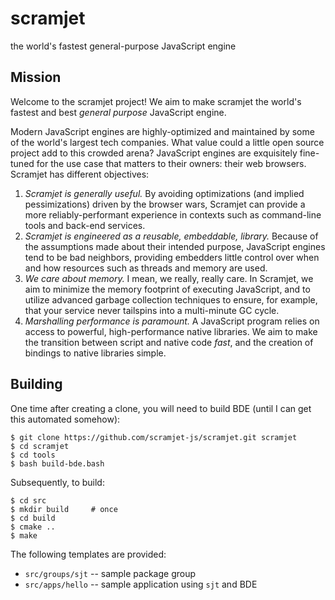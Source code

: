 # scramjet
the world's fastest general-purpose JavaScript engine

## Mission

Welcome to the scramjet project!  We aim to make scramjet the world's fastest
and best *general purpose* JavaScript engine.

Modern JavaScript engines are highly-optimized and maintained by some of the
world's largest tech companies.  What value could a little open source project
add to this crowded arena?  JavaScript engines are exquisitely fine-tuned for
the use case that matters to their owners: their web browsers.  Scramjet has
different objectives:

1. *Scramjet is generally useful.*  By avoiding optimizations (and implied
   pessimizations) driven by the browser wars, Scramjet can provide a more
   reliably-performant experience in contexts such as command-line tools and
   back-end services.
1. *Scramjet is engineered as a reusable, embeddable, library.*  Because of the
   assumptions made about their intended purpose, JavaScript engines tend to be
   bad neighbors, providing embedders little control over when and how
   resources such as threads and memory are used.
1. *We care about memory.*  I mean, we really, really care.  In Scramjet, we
   aim to minimize the memory footprint of executing JavaScript, and to utilize
   advanced garbage collection techniques to ensure, for example, that your
   service never tailspins into a multi-minute GC cycle.
1. *Marshalling performance is paramount.*  A JavaScript program relies on
   access to powerful, high-performance native libraries.  We aim to make the
   transition between script and native code *fast*, and the creation of
   bindings to native libraries simple.

## Building

One time after creating a clone, you will need to build BDE (until I can get
this automated somehow):

```
$ git clone https://github.com/scramjet-js/scramjet.git scramjet
$ cd scramjet
$ cd tools
$ bash build-bde.bash
```

Subsequently, to build:

```
$ cd src
$ mkdir build     # once
$ cd build
$ cmake ..
$ make
```

The following templates are provided:

- `src/groups/sjt` -- sample package group
- `src/apps/hello` -- sample application using `sjt` and BDE
